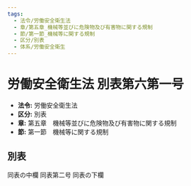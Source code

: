 ```yaml
---
tags:
  - 法令/労働安全衛生法
  - 章/第五章_機械等並びに危険物及び有害物に関する規制
  - 節/第一節_機械等に関する規制
  - 区分/別表
  - 体系/労働安全衛生
---
```

# 労働安全衛生法 別表第六第一号

- **法令:** 労働安全衛生法
- **区分:** 別表
- **章:** 第五章　機械等並びに危険物及び有害物に関する規制
- **節:** 第一節　機械等に関する規制

## 別表
同表の中欄
 	同表第二号	同表の下欄

